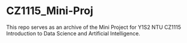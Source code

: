 # CZ1115_Mini-Proj
This repo serves as an archive of the Mini Project for Y1S2 NTU CZ1115 Introduction to Data Science and Artificial Intelligence. 
